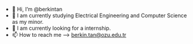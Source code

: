 - 👋 Hi, I’m @berkintan
- 👀 I am currently studying Electrical Engineering and Computer Science as my minor.
- 🌱 I am currently looking for a internship.
- 📫 How to reach me --> berkin.tan@ozu.edu.tr



